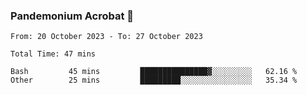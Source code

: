### Pandemonium Acrobat 🤸

<!--START_SECTION:waka-->

```all_time
From: 20 October 2023 - To: 27 October 2023

Total Time: 47 mins

Bash         45 mins         ███████████████▓░░░░░░░░░   62.16 %
Other        25 mins         █████████░░░░░░░░░░░░░░░░   35.34 %
```

<!--END_SECTION:waka-->
